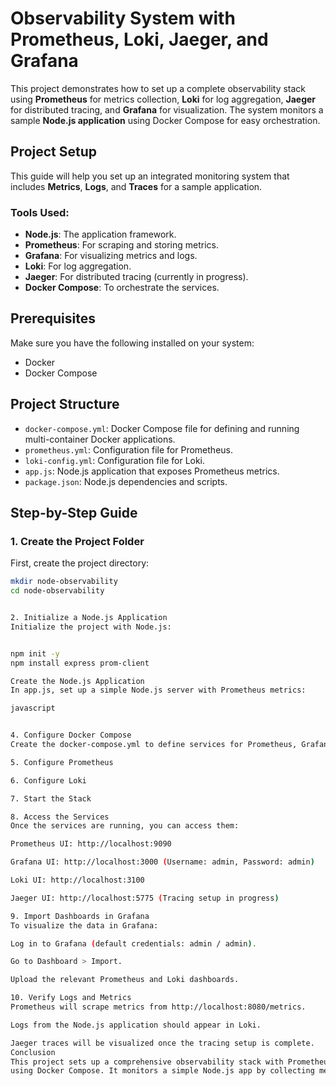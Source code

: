 # Observability System with Prometheus, Loki, Jaeger, and Grafana

This project demonstrates how to set up a complete observability stack using **Prometheus** for metrics collection, **Loki** for log aggregation, **Jaeger** for distributed tracing, and **Grafana** for visualization. The system monitors a sample **Node.js application** using Docker Compose for easy orchestration.

## Project Setup

This guide will help you set up an integrated monitoring system that includes **Metrics**, **Logs**, and **Traces** for a sample application.

### Tools Used:
- **Node.js**: The application framework.
- **Prometheus**: For scraping and storing metrics.
- **Grafana**: For visualizing metrics and logs.
- **Loki**: For log aggregation.
- **Jaeger**: For distributed tracing (currently in progress).
- **Docker Compose**: To orchestrate the services.

## Prerequisites

Make sure you have the following installed on your system:
- Docker
- Docker Compose

## Project Structure

- `docker-compose.yml`: Docker Compose file for defining and running multi-container Docker applications.
- `prometheus.yml`: Configuration file for Prometheus.
- `loki-config.yml`: Configuration file for Loki.
- `app.js`: Node.js application that exposes Prometheus metrics.
- `package.json`: Node.js dependencies and scripts.

## Step-by-Step Guide

### 1. **Create the Project Folder**

First, create the project directory:
```bash
mkdir node-observability
cd node-observability


2. Initialize a Node.js Application
Initialize the project with Node.js:


npm init -y
npm install express prom-client

Create the Node.js Application
In app.js, set up a simple Node.js server with Prometheus metrics:

javascript


4. Configure Docker Compose
Create the docker-compose.yml to define services for Prometheus, Grafana, Loki, and Jaeger:

5. Configure Prometheus

6. Configure Loki

7. Start the Stack

8. Access the Services
Once the services are running, you can access them:

Prometheus UI: http://localhost:9090

Grafana UI: http://localhost:3000 (Username: admin, Password: admin)

Loki UI: http://localhost:3100

Jaeger UI: http://localhost:5775 (Tracing setup in progress)

9. Import Dashboards in Grafana
To visualize the data in Grafana:

Log in to Grafana (default credentials: admin / admin).

Go to Dashboard > Import.

Upload the relevant Prometheus and Loki dashboards.

10. Verify Logs and Metrics
Prometheus will scrape metrics from http://localhost:8080/metrics.

Logs from the Node.js application should appear in Loki.

Jaeger traces will be visualized once the tracing setup is complete.
Conclusion
This project sets up a comprehensive observability stack with Prometheus, Loki, Jaeger, and Grafana
using Docker Compose. It monitors a simple Node.js app by collecting metrics, logs, and traces to give you full observability.


